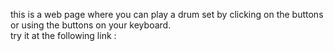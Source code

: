 this is a web page where you can play a drum set by clicking on the buttons or using the buttons on your keyboard. 
<br>
try it at the following link :
